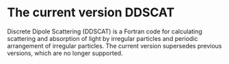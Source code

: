 # The current version DDSCAT

Discrete Dipole Scattering (DDSCAT) is a Fortran code for calculating scattering and absorption of light by irregular particles and periodic arrangement of irregular particles. The current version supersedes previous versions, which are no longer supported.
